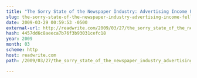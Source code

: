 ```yaml
---
title: "The Sorry State of the Newspaper Industry: Advertising Income Fell 16.6% in 2008"
slug: the-sorry-state-of-the-newspaper-industry-advertising-income-fell-16-6
date: 2009-03-29 00:59:53 -0500
external-url: http://readwrite.com/2009/03/27/the_sorry_state_of_the_newspaper_industry_advertising_falls_16_precent
hash: 4457dd6c8aeeca7b76f3b93031cefc18
year: 2009
month: 03
scheme: http
host: readwrite.com
path: /2009/03/27/the_sorry_state_of_the_newspaper_industry_advertising_falls_16_precent

---
```



